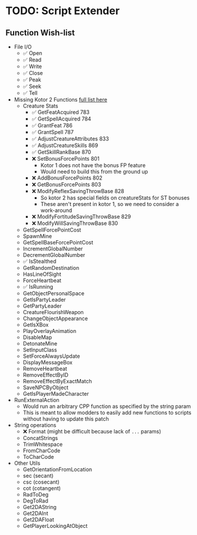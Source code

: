 ﻿# TODO: Script Extender

## Function Wish-list
- File I/O
	- ✅ Open
	- ✅ Read
	- ✅ Write
	- ✅ Close
	- ✅ Peak
	- ✅ Seek
	- ✅ Tell
- Missing Kotor 2 Functions [full list here](https://www.dropbox.com/scl/fi/di36bt4sqd4l32up8iw3n/KOTOR-NSS-Tables.xlsx?rlkey=p7c7vtygpd3sy12idv169oj27&e=1&st=q0z9k5hq&dl=0)
	- Creature Stats
		- ✅ GetFeatAcquired				783
		- ✅ GetSpellAcquired				784
		- ✅ GrantFeat						786
		- ✅ GrantSpell						787
		- ✅ AdjustCreatureAttributes		833
		- ✅ AdjustCreatureSkills			869
		- ✅ GetSkillRankBase				870
		- ❌ SetBonusForcePoints			801
			- Kotor 1 does not have the bonus FP feature
			- Would need to build this from the ground up
		- ❌ AddBonusForcePoints			802
		- ❌ GetBonusForcePoints			803
		- ❌ ModifyReflexSavingThrowBase	828
			- So kotor 2 has special fields on creatureStats for ST bonuses
			- These aren't present in kotor 1, so we need to consider a work-around
		- ❌ ModifyFortitudeSavingThrowBase	829
		- ❌ ModifyWillSavingThrowBase		830
	- GetSpellForcePointCost
	- SpawnMine
	- GetSpellBaseForcePointCost
	- IncrementGlobalNumber
	- DecrementGlobalNumber
	- ✅ IsStealthed
	- GetRandomDestination
	- HasLineOfSight
	- ForceHeartbeat
	- ✅ IsRunning
	- GetObjectPersonalSpace
	- GetIsPartyLeader
	- GetPartyLeader
	- CreatureFlourishWeapon
	- ChangeObjectAppearance
	- GetIsXBox
	- PlayOverlayAnimation
	- DisableMap
	- DetonateMine
	- SetInputClass
	- SetForceAlwaysUpdate
	- DisplayMessageBox
	- RemoveHeartbeat
	- RemoveEffectByID
	- RemoveEffectByExactMatch
	- SaveNPCByObject
	- GetIsPlayerMadeCharacter
- RunExternalAction
	- Would run an arbitrary CPP function as specified by the string param
	- This is meant to allow modders to easily add new functions to scripts without having to update this patch
- String operations
	- ❌ Format (might be difficult because lack of `...` params)
	- ConcatStrings
	- TrimWhitespace
	- FromCharCode
	- ToCharCode
- Other Utils
	- GetOrientationFromLocation
	- sec (secant)
	- csc (cosecant)
	- cot (cotangent)
	- RadToDeg
	- DegToRad
	- Get2DAString
	- Get2DAInt
	- Get2DAFloat
	- GetPlayerLookingAtObject